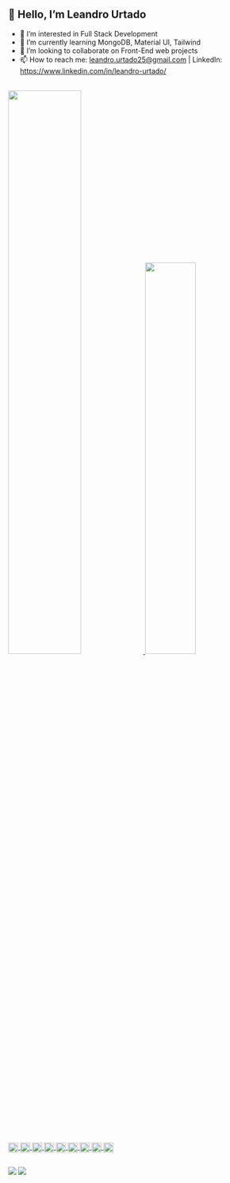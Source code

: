 ## 👋 Hello, I’m Leandro Urtado
- 👀 I’m interested in Full Stack Development
- 🌱 I’m currently learning MongoDB, Material UI, Tailwind
- 💞️ I’m looking to collaborate on Front-End web projects
- 📫 How to reach me: leandro.urtado25@gmail.com | LinkedIn: https://www.linkedin.com/in/leandro-urtado/

<br>

<div align="left">
  <a href="https://github.com/urtadolg">
  <img width="54%" src="https://github-readme-stats.vercel.app/api?username=urtadolg&show_icons=true&theme=github_dark&include_all_commits=true&count_private=true"/>
  <img width="45%" src="https://github-readme-stats.vercel.app/api/top-langs/?username=urtadolg&layout=compact&langs_count=7&theme=github_dark"/>
</div>

<div style="display: inline_block" align="left"><br>
  <img align="center" alt="urtadolg-React" height="20" src="https://img.shields.io/badge/-React-0d1117?&logo=React">
  <img align="center" alt="urtadolg-Scss" height="20" src="https://img.shields.io/badge/-Sass-0d1117?&logo=sass">
  <img align="center" alt="urtadolg-TypeScript" height="20" src="https://img.shields.io/badge/-TypeScript-0d1117?&logo=typescript">
  <img align="center" alt="urtadolg-Javascript" height="20" src="https://img.shields.io/badge/-Javascript-0d1117?&logo=javascript">
  <img align="center" alt="urtadolg-HTML" height="20" src="https://img.shields.io/badge/-HTML5-0d1117?&logo=html5">
  <img align="center" alt="urtadolg-CSS" height="20" src="https://img.shields.io/badge/-CSS3-0d1117?&logo=css3&logoColor=1572B6">
  <img align="center" alt="urtadolg-VSCode" height="20" src="https://img.shields.io/badge/-VSCode-0d1117?&logo=Visual%20Studio%20Code&logoColor=007ACC">
  <img align="center" alt="urtadolg-Git" height="20" src="https://img.shields.io/badge/-Git-0d1117?&logo=git&logoColor=F05032">
  <img align="center" alt="urtadolg-Node" height="20" src="https://img.shields.io/badge/-Node-0d1117?&logo=node.js">
</div>
  
  
  ##
 
<div> 
  <a href = "mailto:leandro.urtado25@gmail.com"><img src="https://img.shields.io/badge/-Gmail-%23333?style=for-the-badge&logo=gmail&logoColor=white" target="_blank"></a>
  <a href="https://www.linkedin.com/in/leandro-urtado/" target="_blank"><img src="https://img.shields.io/badge/-LinkedIn-%230077B5?style=for-the-badge&logo=linkedin&logoColor=white" target="_blank"></a>  
  
  
</div>
  
